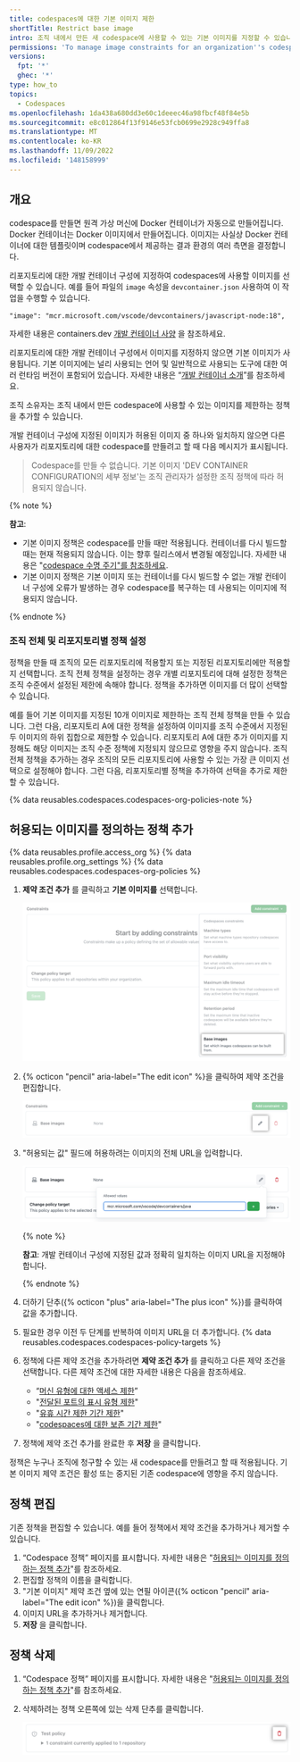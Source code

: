 ```yaml
---
title: codespaces에 대한 기본 이미지 제한
shortTitle: Restrict base image
intro: 조직 내에서 만든 새 codespace에 사용할 수 있는 기본 이미지를 지정할 수 있습니다.
permissions: 'To manage image constraints for an organization''s codespaces, you must be an owner of the organization.'
versions:
  fpt: '*'
  ghec: '*'
type: how_to
topics:
  - Codespaces
ms.openlocfilehash: 1da438a680dd3e60c1deeec46a98fbcf48f84e5b
ms.sourcegitcommit: e8c012864f13f9146e53fcb0699e2928c949ffa8
ms.translationtype: MT
ms.contentlocale: ko-KR
ms.lasthandoff: 11/09/2022
ms.locfileid: '148158999'
---
```

## 개요

codespace를 만들면 원격 가상 머신에 Docker 컨테이너가 자동으로 만들어집니다. Docker 컨테이너는 Docker 이미지에서 만들어집니다. 이미지는 사실상 Docker 컨테이너에 대한 템플릿이며 codespace에서 제공하는 결과 환경의 여러 측면을 결정합니다.

리포지토리에 대한 개발 컨테이너 구성에 지정하여 codespaces에 사용할 이미지를 선택할 수 있습니다. 예를 들어 파일의 `image` 속성을 `devcontainer.json` 사용하여 이 작업을 수행할 수 있습니다.

```json{:copy}
"image": "mcr.microsoft.com/vscode/devcontainers/javascript-node:18",
```

자세한 내용은 containers.dev [개발 컨테이너 사양](https://containers.dev/implementors/json_reference/) 을 참조하세요.

리포지토리에 대한 개발 컨테이너 구성에서 이미지를 지정하지 않으면 기본 이미지가 사용됩니다. 기본 이미지에는 널리 사용되는 언어 및 일반적으로 사용되는 도구에 대한 여러 런타임 버전이 포함되어 있습니다. 자세한 내용은 “[개발 컨테이너 소개](/codespaces/setting-up-your-project-for-codespaces/introduction-to-dev-containers#using-the-default-dev-container-configuration)”를 참조하세요.

조직 소유자는 조직 내에서 만든 codespace에 사용할 수 있는 이미지를 제한하는 정책을 추가할 수 있습니다.

개발 컨테이너 구성에 지정된 이미지가 허용된 이미지 중 하나와 일치하지 않으면 다른 사용자가 리포지토리에 대한 codespace를 만들려고 할 때 다음 메시지가 표시됩니다.

> Codespace를 만들 수 없습니다. 기본 이미지 'DEV CONTAINER CONFIGURATION의 세부 정보'는 조직 관리자가 설정한 조직 정책에 따라 허용되지 않습니다.

{% note %}

**참고**: 
* 기본 이미지 정책은 codespace를 만들 때만 적용됩니다. 컨테이너를 다시 빌드할 때는 현재 적용되지 않습니다. 이는 향후 릴리스에서 변경될 예정입니다. 자세한 내용은 "[codespace 수명 주기"를 참조하세요](/codespaces/developing-in-codespaces/the-codespace-lifecycle#rebuilding-a-codespace).
* 기본 이미지 정책은 기본 이미지 또는 컨테이너를 다시 빌드할 수 없는 개발 컨테이너 구성에 오류가 발생하는 경우 codespace를 복구하는 데 사용되는 이미지에 적용되지 않습니다. 

{% endnote %}

### 조직 전체 및 리포지토리별 정책 설정

정책을 만들 때 조직의 모든 리포지토리에 적용할지 또는 지정된 리포지토리에만 적용할지 선택합니다. 조직 전체 정책을 설정하는 경우 개별 리포지토리에 대해 설정한 정책은 조직 수준에서 설정된 제한에 속해야 합니다. 정책을 추가하면 이미지를 더 많이 선택할 수 있습니다.

예를 들어 기본 이미지를 지정된 10개 이미지로 제한하는 조직 전체 정책을 만들 수 있습니다. 그런 다음, 리포지토리 A에 대한 정책을 설정하여 이미지를 조직 수준에서 지정된 두 이미지의 하위 집합으로 제한할 수 있습니다. 리포지토리 A에 대한 추가 이미지를 지정해도 해당 이미지는 조직 수준 정책에 지정되지 않으므로 영향을 주지 않습니다. 조직 전체 정책을 추가하는 경우 조직의 모든 리포지토리에 사용할 수 있는 가장 큰 이미지 선택으로 설정해야 합니다. 그런 다음, 리포지토리별 정책을 추가하여 선택을 추가로 제한할 수 있습니다.

{% data reusables.codespaces.codespaces-org-policies-note %}

## 허용되는 이미지를 정의하는 정책 추가

{% data reusables.profile.access_org %} {% data reusables.profile.org_settings %} {% data reusables.codespaces.codespaces-org-policies %}
1. **제약 조건 추가** 를 클릭하고 **기본 이미지를** 선택합니다.

   !['제약 조건 추가' 드롭다운 메뉴의 스크린샷](/assets/images/help/codespaces/add-constraint-dropdown-image.png)

1. {% octicon "pencil" aria-label="The edit icon" %}을 클릭하여 제약 조건을 편집합니다.

   ![제약 조건을 편집하기 위한 연필 아이콘의 스크린샷](/assets/images/help/codespaces/edit-image-constraint.png)

1. "허용되는 값" 필드에 허용하려는 이미지의 전체 URL을 입력합니다.

   !['허용되는 값' 필드의 항목 스크린샷](/assets/images/help/codespaces/image-allowed-values.png)
 
   {% note %}

   **참고**: 개발 컨테이너 구성에 지정된 값과 정확히 일치하는 이미지 URL을 지정해야 합니다.

   {% endnote %}

1. 더하기 단추({% octicon "plus" aria-label="The plus icon" %})를 클릭하여 값을 추가합니다.
1. 필요한 경우 이전 두 단계를 반복하여 이미지 URL을 더 추가합니다.
{% data reusables.codespaces.codespaces-policy-targets %}
1. 정책에 다른 제약 조건을 추가하려면 **제약 조건 추가** 를 클릭하고 다른 제약 조건을 선택합니다. 다른 제약 조건에 대한 자세한 내용은 다음을 참조하세요.
   * “[머신 유형에 대한 액세스 제한](/codespaces/managing-codespaces-for-your-organization/restricting-access-to-machine-types)”
   * "[전달된 포트의 표시 유형 제한](/codespaces/managing-codespaces-for-your-organization/restricting-the-visibility-of-forwarded-ports)"
   * "[유휴 시간 제한 기간 제한](/codespaces/managing-codespaces-for-your-organization/restricting-the-idle-timeout-period)"
   * "[codespaces에 대한 보존 기간 제한](/codespaces/managing-codespaces-for-your-organization/restricting-the-retention-period-for-codespaces)"
1. 정책에 제약 조건 추가를 완료한 후 **저장** 을 클릭합니다.

정책은 누구나 조직에 청구할 수 있는 새 codespace를 만들려고 할 때 적용됩니다. 기본 이미지 제약 조건은 활성 또는 중지된 기존 codespace에 영향을 주지 않습니다.

## 정책 편집

기존 정책을 편집할 수 있습니다. 예를 들어 정책에서 제약 조건을 추가하거나 제거할 수 있습니다.

1. “Codespace 정책” 페이지를 표시합니다. 자세한 내용은 "[허용되는 이미지를 정의하는 정책 추가](#adding-a-policy-to-define-the-allowed-images)"를 참조하세요.
1. 편집할 정책의 이름을 클릭합니다.
1. "기본 이미지" 제약 조건 옆에 있는 연필 아이콘({% octicon "pencil" aria-label="The edit icon" %})을 클릭합니다.
1. 이미지 URL을 추가하거나 제거합니다.
1. **저장** 을 클릭합니다.

## 정책 삭제 

1. “Codespace 정책” 페이지를 표시합니다. 자세한 내용은 "[허용되는 이미지를 정의하는 정책 추가](#adding-a-policy-to-define-the-allowed-images)"를 참조하세요.
1. 삭제하려는 정책 오른쪽에 있는 삭제 단추를 클릭합니다.

   ![정책에 대한 삭제 단추의 스크린샷](/assets/images/help/codespaces/policy-delete.png)
